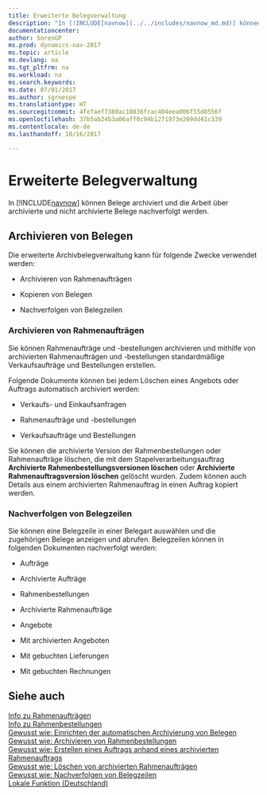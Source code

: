 ```yaml
---
title: Erweiterte Belegverwaltung
description: "In [!INCLUDE[navnow](../../includes/navnow_md.md)] können Belege archiviert und die Arbeit über archivierte und nicht archivierte Belege nachverfolgt werden."
documentationcenter: 
author: SorenGP
ms.prod: dynamics-nav-2017
ms.topic: article
ms.devlang: na
ms.tgt_pltfrm: na
ms.workload: na
ms.search.keywords: 
ms.date: 07/01/2017
ms.author: sgroespe
ms.translationtype: HT
ms.sourcegitcommit: 4fefaef7380ac10836fcac404eea006f55d8556f
ms.openlocfilehash: 37b5ab24b3a06aff0c94b1271973e269dd41c339
ms.contentlocale: de-de
ms.lasthandoff: 10/16/2017

---
```

# <a name="enhanced-document-management"></a>Erweiterte Belegverwaltung
In [!INCLUDE[navnow](../../includes/navnow_md.md)] können Belege archiviert und die Arbeit über archivierte und nicht archivierte Belege nachverfolgt werden.  
  
## <a name="archiving-documents"></a>Archivieren von Belegen  
 Die erweiterte Archivbelegverwaltung kann für folgende Zwecke verwendet werden:  
  
-   Archivieren von Rahmenaufträgen  
  
-   Kopieren von Belegen  
  
-   Nachverfolgen von Belegzeilen  
  
### <a name="archiving-blanket-orders"></a>Archivieren von Rahmenaufträgen  
 Sie können Rahmenaufträge und -bestellungen archivieren und mithilfe von archivierten Rahmenaufträgen und -bestellungen standardmäßige Verkaufsaufträge und Bestellungen erstellen.  
  
 Folgende Dokumente können bei jedem Löschen eines Angebots oder Auftrags automatisch archiviert werden:  
  
-   Verkaufs- und Einkaufsanfragen  
  
-   Rahmenaufträge und -bestellungen  
  
-   Verkaufsaufträge und Bestellungen  
  
 Sie können die archivierte Version der Rahmenbestellungen oder Rahmenaufträge löschen, die mit dem Stapelverarbeitungsauftrag **Archivierte Rahmenbestellungsversionen löschen** oder **Archivierte Rahmenauftragsversion löschen** gelöscht wurden. Zudem können auch Details aus einem archivierten Rahmenauftrag in einen Auftrag kopiert werden.  
  
### <a name="tracking-document-lines"></a>Nachverfolgen von Belegzeilen  
 Sie können eine Belegzeile in einer Belegart auswählen und die zugehörigen Belege anzeigen und abrufen. Belegzeilen können in folgenden Dokumenten nachverfolgt werden:  
  
-   Aufträge  
  
-   Archivierte Aufträge  
  
-   Rahmenbestellungen  
  
-   Archivierte Rahmenaufträge  
  
-   Angebote  
  
-   Mit archivierten Angeboten  
  
-   Mit gebuchten Lieferungen  
  
-   Mit gebuchten Rechnungen  
  
## <a name="see-also"></a>Siehe auch  
 [Info zu Rahmenaufträgen](about-blanket-sales-orders.md)   
 [Info zu Rahmenbestellungen](about-blanket-purchase-orders.md)   
 [Gewusst wie: Einrichten der automatischen Archivierung von Belegen](how-to-set-up-automatic-archiving-of-documents.md)   
 [Gewusst wie: Archivieren von Rahmenbestellungen](how-to-archive-blanket-orders.md)   
 [Gewusst wie: Erstellen eines Auftrags anhand eines archivierten Rahmenauftrags](how-to-create-an-order-from-an-archived-blanket-order.md)   
 [Gewusst wie: Löschen von archivierten Rahmenaufträgen](how-to-delete-archived-blanket-orders.md)   
 [Gewusst wie: Nachverfolgen von Belegzeilen](how-to-track-document-lines.md)   
 [Lokale Funktion (Deutschland)](germany-local-functionality.md)
